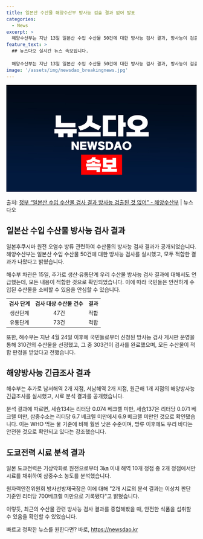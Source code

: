 ```yaml
---
title: 일본산 수산물 해양수산부 방사능 검출 결과 없어 발표
categories:
  - News
excerpt: >
  해양수산부는 지난 13일 일본산 수입 수산물 50건에 대한 방사능 검사 결과, 방사능이 검출된 수산물은 없었…
feature_text: >
  ## 뉴스다오 실시간 뉴스 속보입니다.

  해양수산부는 지난 13일 일본산 수입 수산물 50건에 대한 방사능 검사 결과, 방사능이 검출된 수산물은 없었…
image: '/assets/img/newsdao_breakingnews.jpg'
---
```


![뉴스다오 속보](/assets/img/newsdao_breakingnews.jpg)

<p>출처: <a href="https://newsdao.kr/2806" rel="dofollow">정부 “일본산 수입 수산물 검사 결과 방사능 검출된 것 없어” - 해양수산부</a> | 뉴스다오</p>

<h2 data-ke-size="size26">일본산 수입 수산물 방사능 검사 결과</h2>
일본후쿠시마 원전 오염수 방류 관련하여 수산물의 방사능 검사 결과가 공개되었습니다. 해양수산부는 일본산 수입 수산물 50건에 대한 방사능 검사를 실시했고, 모두 적합한 결과가 나왔다고 밝혔습니다.

<p data-ke-size="size16">해수부 차관은 15일, 추가로 생산·유통단계 우리 수산물 방사능 검사 결과에 대해서도 언급했는데, 모든 내용이 적합한 것으로 확인되었습니다. 이에 따라 국민들은 안전하게 수입된 수산물을 소비할 수 있음을 안심할 수 있습니다.</p>

<table>
  <tr>
    <td style="text-align: center; height: 17px;"><b>검사 단계</b></td>
    <td style="text-align: center; height: 17px;"><b>검사 대상 수산물 건수</b></td>
    <td style="text-align: center; height: 17px;"><b>결과</b></td>
  </tr>
  <tr>
    <td style="text-align: center; height: 17px;">생산단계</td>
    <td style="text-align: center; height: 17px;">47건</td>
    <td style="text-align: center; height: 17px;">적합</td>
  </tr>
  <tr>
    <td style="text-align: center; height: 17px;">유통단계</td>
    <td style="text-align: center; height: 17px;">73건</td>
    <td style="text-align: center; height: 17px;">적합</td>
  </tr>
</table>

<p data-ke-size="size16">또한, 해수부는 지난 4월 24일 이후에 국민들로부터 신청된 방사능 검사 게시판 운영을 통해 310건의 수산물을 선정했고, 그 중 303건이 검사를 완료했으며, 모든 수산물이 적합 판정을 받았다고 전했습니다.</p>

<h2 data-ke-size="size26">해양방사능 긴급조사 결과</h2>
해수부는 추가로 남서해역 2개 지점, 서남해역 2개 지점, 원근해 1개 지점의 해양방사능 긴급조사를 실시했고, 시료 분석 결과를 공개했습니다.

<p data-ke-size="size16">분석 결과에 따르면, 세슘134는 리터당 0.074 베크렐 미만, 세슘137은 리터당 0.071 베크렐 미만, 삼중수소는 리터당 6.7 베크렐 미만에서 6.9 베크렐 미만인 것으로 확인됐습니다. 이는 WHO 먹는 물 기준에 비해 훨씬 낮은 수준이며, 방류 이후에도 우리 바다는 안전한 것으로 확인되고 있다는 강조했습니다.</p>

<h2 data-ke-size="size26">도쿄전력 시료 분석 결과</h2>
일본 도쿄전력은 기상악화로 원전으로부터 3㎞ 이내 해역 10개 정점 중 2개 정점에서만 시료를 채취하여 삼중수소 농도를 분석했습니다.

<p data-ke-size="size16">원자력안전위원회 방사선방재국장은 이에 대해 "2개 시료의 분석 결과는 이상치 판단 기준인 리터당 700베크렐 미만으로 기록됐다"고 밝혔습니다.</p>

이렇듯, 최근의 수산물 관련 방사능 검사 결과를 종합해봤을 때, 안전한 식품을 섭취할 수 있음을 확인할 수 있었습니다. 

빠르고 정확한 뉴스를 원한다면? 바로, <a href="https://newsdao.kr" rel="dofollow">https://newsdao.kr</a>


    
